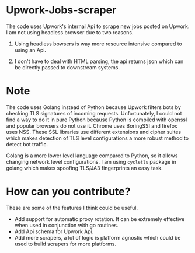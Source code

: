 # Upwork-Jobs-scraper

The code uses Upwork's internal Api to scrape new jobs posted on Upwork. I am not using headless browser due to two reasons.

1. Using headless bowsers is way more resource intensive compared to using an Api.

2. I don't have to deal with HTML parsing, the api returns json which can be directly passed to downstream systems.

# Note

The code uses Golang instead of Python because Upwork filters bots by checking TLS signatures of incoming requests. Unfortunately, I could not
find a way to do it in pure Python because Python is compiled with openssl and popular browsers do not use it. Chrome uses BoringSSl and firefox uses NSS.
These SSL libraries use different extensions and cipher suites which makes detection of TLS level configurations a more robust method to detect bot traffic.

Golang is a more lower level language compared to Python, so it allows changing network level configurations. I am using `cycletls` package in golang which makes spoofing TLS/JA3 fingerprints an easy task.

# How can you contribute?

These are some of the features I think could be useful.

- Add support for automatic proxy rotation. It can be extremely effective when used in conjunction with go routines. 
- Add Api schema for Upwork Api.
- Add more scrapers, a lot of logic is platform agnostic which could be used to build scrapers for more platforms.
